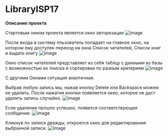 # LibraryISP17
<B>Описание проекта</B>

Стартовым окном проекта является окно авторизации
![image](https://user-images.githubusercontent.com/56836526/154622011-9ee8278d-9b74-4aa6-bcd5-e258e0129ec1.png)


После входа в систему пльзователь попадает на главное окно, на котором ему доступен переход на окна Список читателей, Список книг и выдать книгу
![image](https://user-images.githubusercontent.com/56836526/154622155-92801548-e439-4a80-a5dd-8f48a3b5e16a.png)


Окно список читателей представляет из себя таблцу с данными из базы с возможностью их поиска и сортировки по разным критериям
![image](https://user-images.githubusercontent.com/56836526/154622277-71eb1dea-006d-4090-bd45-17846a6c7111.png)


С другими Окнами ситуация аналгичная. 

Выбрав любую запись мы, нажав кнопку Delete или Backspace можем ее удалить. Послк нажатия кнопки появляется окно, которое не даст удалить запись случайно.
![image](https://user-images.githubusercontent.com/56836526/154622546-4f2bccea-16b4-435d-b6ee-a76feddbb6c7.png)


Если удаление прошло успешно, появится соответствующее сообщение.
![image](https://user-images.githubusercontent.com/56836526/154622784-7e34f618-67fe-48ff-a11f-0e99b8a73d27.png) <br>

Кликнув по записи дважды, откроется окно для редактирования выбранной записи. 
![image](https://user-images.githubusercontent.com/56836526/154622874-e367c1f4-a952-4505-a1c2-4fd8f592e02e.png)


